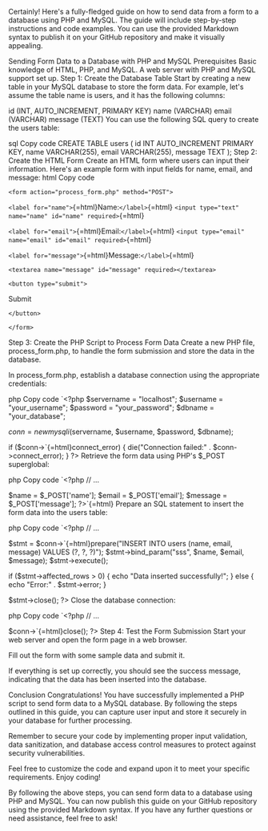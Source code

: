 Certainly! Here's a fully-fledged guide on how to send data from a form
to a database using PHP and MySQL. The guide will include step-by-step
instructions and code examples. You can use the provided Markdown syntax
to publish it on your GitHub repository and make it visually appealing.

Sending Form Data to a Database with PHP and MySQL Prerequisites Basic
knowledge of HTML, PHP, and MySQL. A web server with PHP and MySQL
support set up. Step 1: Create the Database Table Start by creating a
new table in your MySQL database to store the form data. For example,
let's assume the table name is users, and it has the following columns:

id (INT, AUTO_INCREMENT, PRIMARY KEY) name (VARCHAR) email (VARCHAR)
message (TEXT) You can use the following SQL query to create the users
table:

sql Copy code CREATE TABLE users ( id INT AUTO_INCREMENT PRIMARY KEY,
name VARCHAR(255), email VARCHAR(255), message TEXT ); Step 2: Create
the HTML Form Create an HTML form where users can input their
information. Here's an example form with input fields for name, email,
and message: html Copy code
```{=html}
<form action="process_form.php" method="POST">
```
`<label for="name">`{=html}Name:`</label>`{=html}
`<input type="text" name="name" id="name" required>`{=html}

`<label for="email">`{=html}Email:`</label>`{=html}
`<input type="email" name="email" id="email" required>`{=html}

`<label for="message">`{=html}Message:`</label>`{=html}
```{=html}
<textarea name="message" id="message" required></textarea>
```
```{=html}
<button type="submit">
```
Submit
```{=html}
</button>
```
```{=html}
</form>
```
Step 3: Create the PHP Script to Process Form Data Create a new PHP
file, process_form.php, to handle the form submission and store the data
in the database.

In process_form.php, establish a database connection using the
appropriate credentials:

php Copy code `<?php
$servername = "localhost";
$username = "your_username";
$password = "your_password";
$dbname = "your_database";

$conn = new mysqli($servername, $username, $password, $dbname);

if ($conn->`{=html}connect_error) { die("Connection failed:" .
\$conn-\>connect_error); } ?\> Retrieve the form data using PHP's
\$\_POST superglobal:

php Copy code `<?php
// ...

$name = $_POST['name'];
$email = $_POST['email'];
$message = $_POST['message'];
?>`{=html} Prepare an SQL statement to insert the form data into the
users table:

php Copy code `<?php
// ...

$stmt = $conn->`{=html}prepare("INSERT INTO users (name, email, message)
VALUES (?, ?, ?)"); \$stmt-\>bind_param("sss", \$name, \$email,
\$message); \$stmt-\>execute();

if (\$stmt-\>affected_rows \> 0) { echo "Data inserted successfully!"; }
else { echo "Error:" . \$stmt-\>error; }

\$stmt-\>close(); ?\> Close the database connection:

php Copy code `<?php
// ...

$conn->`{=html}close(); ?\> Step 4: Test the Form Submission Start your
web server and open the form page in a web browser.

Fill out the form with some sample data and submit it.

If everything is set up correctly, you should see the success message,
indicating that the data has been inserted into the database.

Conclusion Congratulations! You have successfully implemented a PHP
script to send form data to a MySQL database. By following the steps
outlined in this guide, you can capture user input and store it securely
in your database for further processing.

Remember to secure your code by implementing proper input validation,
data sanitization, and database access control measures to protect
against security vulnerabilities.

Feel free to customize the code and expand upon it to meet your specific
requirements. Enjoy coding!

By following the above steps, you can send form data to a database using
PHP and MySQL. You can now publish this guide on your GitHub repository
using the provided Markdown syntax. If you have any further questions or
need assistance, feel free to ask!
